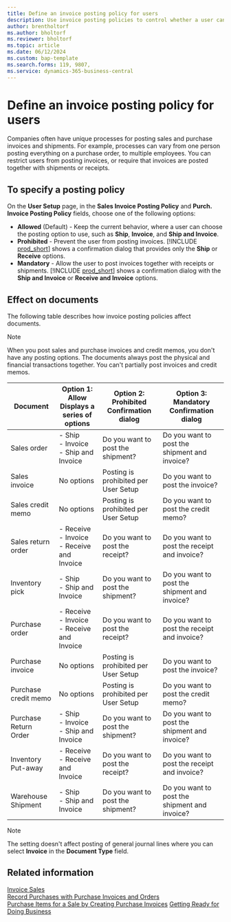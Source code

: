 ```yaml
---
title: Define an invoice posting policy for users
description: Use invoice posting policies to control whether a user can post sales and purchase invoices.
author: brentholtorf
ms.author: bholtorf
ms.reviewer: bholtorf
ms.topic: article
ms.date: 06/12/2024
ms.custom: bap-template
ms.search.forms: 119, 9807, 
ms.service: dynamics-365-business-central
---
```


# Define an invoice posting policy for users

Companies often have unique processes for posting sales and purchase invoices and shipments. For example, processes can vary from one person posting everything on a purchase order, to multiple employees. You can restrict users from posting invoices, or require that invoices are posted together with shipments or receipts.

## To specify a posting policy

On the **User Setup** page, in the **Sales Invoice Posting Policy** and **Purch. Invoice Posting Policy** fields, choose one of the following options:

* **Allowed** (Default) - Keep the current behavior, where a user can choose the posting option to use, such as **Ship**, **Invoice**, and **Ship and Invoice**. 
* **Prohibited** - Prevent the user from posting invoices. [!INCLUDE [prod_short](includes/prod_short.md)] shows a confirmation dialog that provides only the **Ship** or **Receive** options.
* **Mandatory** - Allow the user to post invoices together with receipts or shipments. [!INCLUDE [prod_short](includes/prod_short.md)] shows a confirmation dialog with the **Ship and Invoice** or **Receive and Invoice** options.

## Effect on documents

The following table describes how invoice posting policies affect documents.

> [!NOTE]
> When you post sales and purchase invoices and credit memos, you don't have any posting options. The documents always post the physical and financial transactions together. You can't partially post invoices and credit memos.

|Document | Option 1: Allow <br>Displays a series of options| Option 2: Prohibited <br>Confirmation dialog | Option 3: Mandatory <br>Confirmation dialog|
|--|--|--|--|
|Sales order |- Ship <br>- Invoice <br>- Ship and Invoice |Do you want to post the shipment? |Do you want to post the shipment and invoice?|
|Sales invoice|No options| Posting is prohibited per User Setup|Do you want to post the invoice?|
|Sales credit memo|No options|Posting is prohibited per User Setup|Do you want to post the credit memo?|
|Sales return order |- Receive <br>- Invoice <br>- Receive and Invoice |Do you want to post the receipt? |Do you want to post the receipt and invoice?|
|Inventory pick |- Ship <br>- Ship and Invoice |Do you want to post the shipment? |Do you want to post the shipment and invoice?|
|Purchase order |- Receive <br>- Invoice <br>- Receive and Invoice |Do you want to post the receipt? |Do you want to post the receipt and invoice?|
|Purchase invoice|No options|Posting is prohibited per User Setup|Do you want to post the invoice?|
|Purchase credit memo|No options|Posting is prohibited per User Setup|Do you want to post the credit memo?|
|Purchase Return Order |- Ship <br>- Invoice <br>- Ship and Invoice |Do you want to post the shipment? |Do you want to post the shipment and invoice?|
|Inventory Put-away |- Receive <br>- Receive and Invoice |Do you want to post the receipt? |Do you want to post the receipt and invoice?|
|Warehouse Shipment |- Ship <br>- Ship and Invoice | Do you want to post the shipment? |Do you want to post the shipment and invoice?|

   > [!Note]
   > The setting doesn't affect posting of general journal lines where you can select **Invoice** in the **Document Type** field.

## Related information

[Invoice Sales](sales-how-invoice-sales.md)  
[Record Purchases with Purchase Invoices and Orders](purchasing-how-record-purchases.md)  
[Purchase Items for a Sale by Creating Purchase Invoices](purchasing-how-purchase-products-sale.md)
[Getting Ready for Doing Business](ui-get-ready-business.md)  
